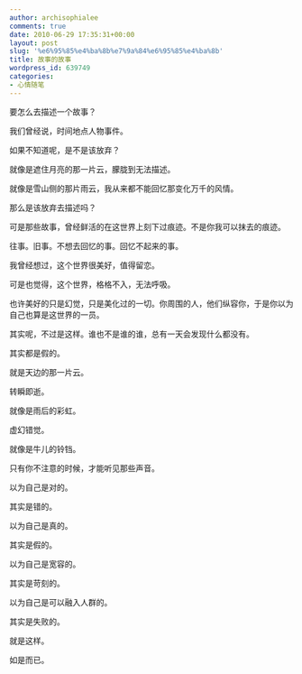 ```yaml
---
author: archisophialee
comments: true
date: 2010-06-29 17:35:31+00:00
layout: post
slug: '%e6%95%85%e4%ba%8b%e7%9a%84%e6%95%85%e4%ba%8b'
title: 故事的故事
wordpress_id: 639749
categories:
- 心情随笔
---
```


要怎么去描述一个故事？

我们曾经说，时间地点人物事件。

如果不知道呢，是不是该放弃？

就像是遮住月亮的那一片云，朦胧到无法描述。

就像是雪山侧的那片雨云，我从来都不能回忆那变化万千的风情。

那么是该放弃去描述吗？

可是那些故事，曾经鲜活的在这世界上刻下过痕迹。不是你我可以抹去的痕迹。

往事。旧事。不想去回忆的事。回忆不起来的事。

我曾经想过，这个世界很美好，值得留恋。

可是也觉得，这个世界，格格不入，无法呼吸。

也许美好的只是幻觉，只是美化过的一切。你周围的人，他们纵容你，于是你以为自己也算是这世界的一员。

其实呢，不过是这样。谁也不是谁的谁，总有一天会发现什么都没有。

其实都是假的。

就是天边的那一片云。

转瞬即逝。

就像是雨后的彩虹。

虚幻错觉。

就像是牛儿的铃铛。

只有你不注意的时候，才能听见那些声音。

以为自己是对的。

其实是错的。

以为自己是真的。

其实是假的。

以为自己是宽容的。

其实是苛刻的。

以为自己是可以融入人群的。

其实是失败的。

就是这样。

如是而已。
